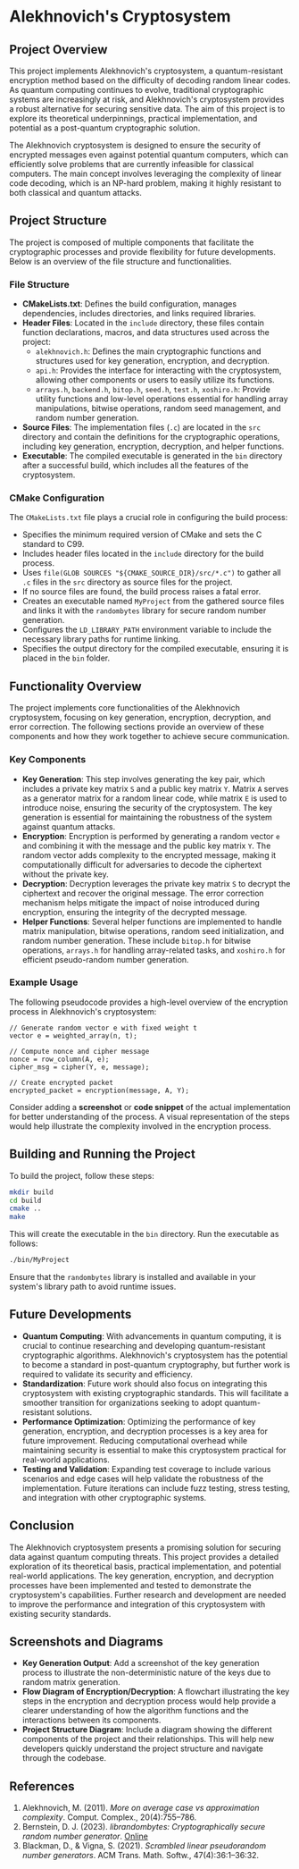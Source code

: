 # Alekhnovich's Cryptosystem

## Project Overview
This project implements Alekhnovich's cryptosystem, a quantum-resistant encryption method based on the difficulty of decoding random linear codes. As quantum computing continues to evolve, traditional cryptographic systems are increasingly at risk, and Alekhnovich's cryptosystem provides a robust alternative for securing sensitive data. The aim of this project is to explore its theoretical underpinnings, practical implementation, and potential as a post-quantum cryptographic solution.

The Alekhnovich cryptosystem is designed to ensure the security of encrypted messages even against potential quantum computers, which can efficiently solve problems that are currently infeasible for classical computers. The main concept involves leveraging the complexity of linear code decoding, which is an NP-hard problem, making it highly resistant to both classical and quantum attacks.

## Project Structure
The project is composed of multiple components that facilitate the cryptographic processes and provide flexibility for future developments. Below is an overview of the file structure and functionalities.

### File Structure
- **CMakeLists.txt**: Defines the build configuration, manages dependencies, includes directories, and links required libraries.
- **Header Files**: Located in the `include` directory, these files contain function declarations, macros, and data structures used across the project:
  - `alekhnovich.h`: Defines the main cryptographic functions and structures used for key generation, encryption, and decryption.
  - `api.h`: Provides the interface for interacting with the cryptosystem, allowing other components or users to easily utilize its functions.
  - `arrays.h`, `backend.h`, `bitop.h`, `seed.h`, `test.h`, `xoshiro.h`: Provide utility functions and low-level operations essential for handling array manipulations, bitwise operations, random seed management, and random number generation.
- **Source Files**: The implementation files (`.c`) are located in the `src` directory and contain the definitions for the cryptographic operations, including key generation, encryption, decryption, and helper functions.
- **Executable**: The compiled executable is generated in the `bin` directory after a successful build, which includes all the features of the cryptosystem.

### CMake Configuration
The `CMakeLists.txt` file plays a crucial role in configuring the build process:
- Specifies the minimum required version of CMake and sets the C standard to C99.
- Includes header files located in the `include` directory for the build process.
- Uses `file(GLOB SOURCES "${CMAKE_SOURCE_DIR}/src/*.c")` to gather all `.c` files in the `src` directory as source files for the project.
- If no source files are found, the build process raises a fatal error.
- Creates an executable named `MyProject` from the gathered source files and links it with the `randombytes` library for secure random number generation.
- Configures the `LD_LIBRARY_PATH` environment variable to include the necessary library paths for runtime linking.
- Specifies the output directory for the compiled executable, ensuring it is placed in the `bin` folder.

## Functionality Overview
The project implements core functionalities of the Alekhnovich cryptosystem, focusing on key generation, encryption, decryption, and error correction. The following sections provide an overview of these components and how they work together to achieve secure communication.

### Key Components
- **Key Generation**: This step involves generating the key pair, which includes a private key matrix `S` and a public key matrix `Y`. Matrix `A` serves as a generator matrix for a random linear code, while matrix `E` is used to introduce noise, ensuring the security of the cryptosystem. The key generation is essential for maintaining the robustness of the system against quantum attacks.
- **Encryption**: Encryption is performed by generating a random vector `e` and combining it with the message and the public key matrix `Y`. The random vector adds complexity to the encrypted message, making it computationally difficult for adversaries to decode the ciphertext without the private key.
- **Decryption**: Decryption leverages the private key matrix `S` to decrypt the ciphertext and recover the original message. The error correction mechanism helps mitigate the impact of noise introduced during encryption, ensuring the integrity of the decrypted message.
- **Helper Functions**: Several helper functions are implemented to handle matrix manipulation, bitwise operations, random seed initialization, and random number generation. These include `bitop.h` for bitwise operations, `arrays.h` for handling array-related tasks, and `xoshiro.h` for efficient pseudo-random number generation.

### Example Usage
The following pseudocode provides a high-level overview of the encryption process in Alekhnovich's cryptosystem:
```pseudo
// Generate random vector e with fixed weight t
vector e = weighted_array(n, t);

// Compute nonce and cipher message
nonce = row_column(A, e);
cipher_msg = cipher(Y, e, message);

// Create encrypted packet
encrypted_packet = encryption(message, A, Y);
```
Consider adding a **screenshot** or **code snippet** of the actual implementation for better understanding of the process. A visual representation of the steps would help illustrate the complexity involved in the encryption process.

## Building and Running the Project
To build the project, follow these steps:
```sh
mkdir build
cd build
cmake ..
make
```
This will create the executable in the `bin` directory. Run the executable as follows:
```sh
./bin/MyProject
```
Ensure that the `randombytes` library is installed and available in your system's library path to avoid runtime issues.

## Future Developments
- **Quantum Computing**: With advancements in quantum computing, it is crucial to continue researching and developing quantum-resistant cryptographic algorithms. Alekhnovich's cryptosystem has the potential to become a standard in post-quantum cryptography, but further work is required to validate its security and efficiency.
- **Standardization**: Future work should also focus on integrating this cryptosystem with existing cryptographic standards. This will facilitate a smoother transition for organizations seeking to adopt quantum-resistant solutions.
- **Performance Optimization**: Optimizing the performance of key generation, encryption, and decryption processes is a key area for future improvement. Reducing computational overhead while maintaining security is essential to make this cryptosystem practical for real-world applications.
- **Testing and Validation**: Expanding test coverage to include various scenarios and edge cases will help validate the robustness of the implementation. Future iterations can include fuzz testing, stress testing, and integration with other cryptographic systems.

## Conclusion
The Alekhnovich cryptosystem presents a promising solution for securing data against quantum computing threats. This project provides a detailed exploration of its theoretical basis, practical implementation, and potential real-world applications. The key generation, encryption, and decryption processes have been implemented and tested to demonstrate the cryptosystem's capabilities. Further research and development are needed to improve the performance and integration of this cryptosystem with existing security standards.

## Screenshots and Diagrams
- **Key Generation Output**: Add a screenshot of the key generation process to illustrate the non-deterministic nature of the keys due to random matrix generation.
- **Flow Diagram of Encryption/Decryption**: A flowchart illustrating the key steps in the encryption and decryption process would help provide a clearer understanding of how the algorithm functions and the interactions between its components.
- **Project Structure Diagram**: Include a diagram showing the different components of the project and their relationships. This will help new developers quickly understand the project structure and navigate through the codebase.

## References
1. Alekhnovich, M. (2011). *More on average case vs approximation complexity*. Comput. Complex., 20(4):755–786.
2. Bernstein, D. J. (2023). *librandombytes: Cryptographically secure random number generator*. [Online](https://randombytes.cr.yp.to/index.html)
3. Blackman, D., & Vigna, S. (2021). *Scrambled linear pseudorandom number generators*. ACM Trans. Math. Softw., 47(4):36:1–36:32.

